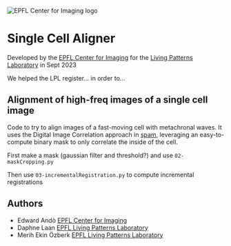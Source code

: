 ![EPFL Center for Imaging logo](https://imaging.epfl.ch/resources/logo-for-gitlab.svg)

# Single Cell Aligner
Developed by the [EPFL Center for Imaging](https://imaging.epfl.ch) for the [Living Patterns Laboratory](https://www.epfl.ch/labs/lpl/) in Sept 2023

We helped the LPL register... in order to...

## Alignment of high-freq images of a single cell image
Code to try to align images of a fast-moving cell with metachronal waves.
It uses the Digital Image Correlation approach in [spam](http://spam-project.gitlab.io/spam/), leveraging an easy-to-compute binary mask to only correlate the inside of the cell.

First make a mask (gaussian filter and threshold?) and use `02-maskCropping.py`

Then use `03-incrementalRegistration.py` to compute incremental registrations

<!--## Example result
<video width="320" height="240" controls>
  <source src="images/illustration.webm" type="video/webm">
</video>-->

## Authors
  - Edward Andò [EPFL Center for Imaging](https://imaging.epfl.ch)
  - Daphne Laan [EPFL Living Patterns Laboratory](https://www.epfl.ch/labs/lpl/)
  - Merih Ekin Özberk [EPFL Living Patterns Laboratory](https://www.epfl.ch/labs/lpl/)
